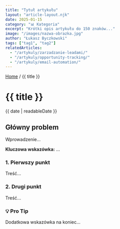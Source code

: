 ```yaml
---
title: "Tytuł artykułu"
layout: "article-layout.njk"
date: 2025-01-15
category: "📊 Kategoria"
excerpt: "Krótki opis artykułu do 150 znaków..."
image: "/images/nazwa-obrazka.jpg"
author: "Łukasz Byczkowski"
tags: ["tag1", "tag2"]
relatedArticles:
  - "/artykuly/zarzadzanie-leadami/"
  - "/artykuly/opportunity-tracking/"
  - "/artykuly/email-automation/"
---
```


<nav aria-label="Breadcrumb" class="breadcrumb">
    <a href="/">Home</a> / 
    <span>{{ title }}</span>
</nav>

<h1 class="post-title">{{ title }}</h1>
<p class="post-meta">{{ date | readableDate }}</p>

<h2>Główny problem</h2>
<p>Wprowadzenie...</p>

<div class="highlight-box">
    <p><strong>Kluczowa wskazówka:</strong> ...</p>
</div>

<h3>1. Pierwszy punkt</h3>
<p>Treść...</p>

<h3>2. Drugi punkt</h3>
<p>Treść...</p>

<div class="highlight-box">
    <h3>💡 Pro Tip</h3>
    <p>Dodatkowa wskazówka na koniec...</p>
</div>